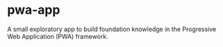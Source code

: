 # pwa-app
A small exploratory app to build foundation knowledge in the Progressive Web Application (PWA) framework. 
